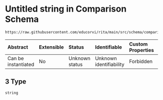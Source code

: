# Untitled string in Comparison Schema

```txt
https://raw.githubusercontent.com/educorvi/rita/main/src/schema/comparison.json#/properties/parameters/items/oneOf/3
```

| Abstract            | Extensible | Status         | Identifiable            | Custom Properties | Additional Properties | Access Restrictions | Defined In                                                                   |
| :------------------ | :--------- | :------------- | :---------------------- | :---------------- | :-------------------- | :------------------ | :--------------------------------------------------------------------------- |
| Can be instantiated | No         | Unknown status | Unknown identifiability | Forbidden         | Allowed               | none                | [comparison.json\*](../../src/schema/comparison.json 'open original schema') |

## 3 Type

`string`
